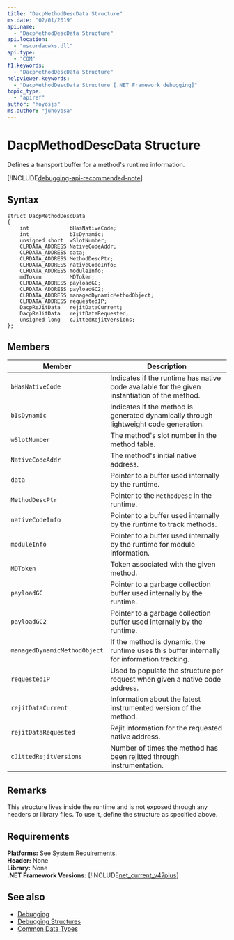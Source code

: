 ```yaml
---
title: "DacpMethodDescData Structure"
ms.date: "02/01/2019"
api.name:
  - "DacpMethodDescData Structure"
api.location:
  - "mscordacwks.dll"
api.type:
  - "COM"
f1.keywords:
  - "DacpMethodDescData Structure"
helpviewer.keywords:
  - "DacpMethodDescData Structure [.NET Framework debugging]"
topic_type:
  - "apiref"
author: "hoyosjs"
ms.author: "juhoyosa"
---
```

# DacpMethodDescData Structure

Defines a transport buffer for a method's runtime information.

[!INCLUDE[debugging-api-recommended-note](../../../../includes/debugging-api-recommended-note.md)]

## Syntax

```
struct DacpMethodDescData
{
    int             bHasNativeCode;
    int             bIsDynamic;
    unsigned short  wSlotNumber;
    CLRDATA_ADDRESS NativeCodeAddr;
    CLRDATA_ADDRESS data;
    CLRDATA_ADDRESS MethodDescPtr;
    CLRDATA_ADDRESS nativeCodeInfo;
    CLRDATA_ADDRESS moduleInfo;
    mdToken         MDToken;
    CLRDATA_ADDRESS payloadGC;
    CLRDATA_ADDRESS payloadGC2;
    CLRDATA_ADDRESS managedDynamicMethodObject;
    CLRDATA_ADDRESS requestedIP;
    DacpReJitData   rejitDataCurrent;
    DacpReJitData   rejitDataRequested;
    unsigned long   cJittedRejitVersions;
};
```

## Members

| Member                       | Description                                                                                     |
| ---------------------------- | ----------------------------------------------------------------------------------------------- |
| `bHasNativeCode`             | Indicates if the runtime has native code available for the given instantiation of the method. |
| `bIsDynamic`                 | Indicates if the method is generated dynamically through lightweight code generation.           |
| `wSlotNumber`                | The method's slot number in the method table.                                                   |
| `NativeCodeAddr`             | The method's initial native address.                                                            |
| `data`                       | Pointer to a buffer used internally by the runtime.                                             |
| `MethodDescPtr`              | Pointer to the `MethodDesc` in the runtime.                                                     |
| `nativeCodeInfo`             | Pointer to a buffer used internally by the runtime to track methods.                            |
| `moduleInfo`                 | Pointer to a buffer used internally by the runtime for module information.                      |
| `MDToken`                    | Token associated with the given method.                                                         |
| `payloadGC`                  | Pointer to a garbage collection buffer used internally by the runtime.                          |
| `payloadGC2`                 | Pointer to a garbage collection buffer used internally by the runtime.                          |
| `managedDynamicMethodObject` | If the method is dynamic, the runtime uses this buffer internally for information tracking.     |
| `requestedIP`                | Used to populate the structure per request when given a native code address.                    |
| `rejitDataCurrent`           | Information about the latest instrumented version of the method.                                   |
| `rejitDataRequested`         | Rejit information for the requested native address.                                             |
| `cJittedRejitVersions`       | Number of times the method has been rejitted through instrumentation.                           |


## Remarks

This structure lives inside the runtime and is not exposed through any headers or library files. To use it, define the structure as specified above.

## Requirements
**Platforms:** See [System Requirements](../../../../docs/framework/get-started/system-requirements.md).  
**Header:** None  
**Library:** None  
**.NET Framework Versions:** [!INCLUDE[net_current_v47plus](../../../../includes/net-current-v47plus.md)]  

## See also
- [Debugging](../../../../docs/framework/unmanaged-api/debugging/index.md)
- [Debugging Structures](../../../../docs/framework/unmanaged-api/debugging/debugging-structures.md)
- [Common Data Types](../../../../docs/framework/unmanaged-api/common-data-types-unmanaged-api-reference.md)
